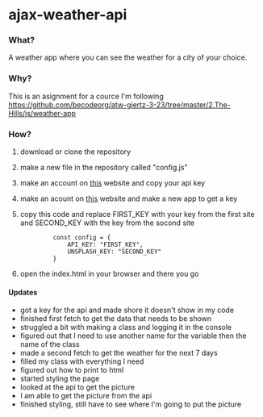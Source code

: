 # ajax-weather-api
### What?
A weather app where you can see the weather for a city of your choice.

### Why?
This is an asignment for a cource I'm following
https://github.com/becodeorg/atw-giertz-3-23/tree/master/2.The-Hills/js/weather-app

### How?

1. download or clone the repository
2. make a new file in the repository called "config.js"
3. make an account on [this](https://openweathermap.org) website and copy your api key
4. make an acount on [this](https://unsplash.com/) website and make a new app to get a key
5. copy this code and replace FIRST_KEY with your key from the first site and SECOND_KEY with the key from the socond site

                const config = {
                    API_KEY: "FIRST_KEY",
                    UNSPLASH_KEY: "SECOND_KEY"
                }
                
5. open the index.html in your browser and there you go

#### Updates

- got a key for the api and made shore it doesn't show in my code
- finished first fetch to get the data that needs to be shown
- struggled a bit with making a class and logging it in the console
- figured out that I need to use another name for the variable then the name of the class
- made a second fetch to get the weather for the next 7 days
- filled my class with everything I need
- figured out how to print to html
- started styling the page
- looked at the api to get the picture
- I am able to get the picture from the api
- finished styling, still have to see where I'm going to put the picture
